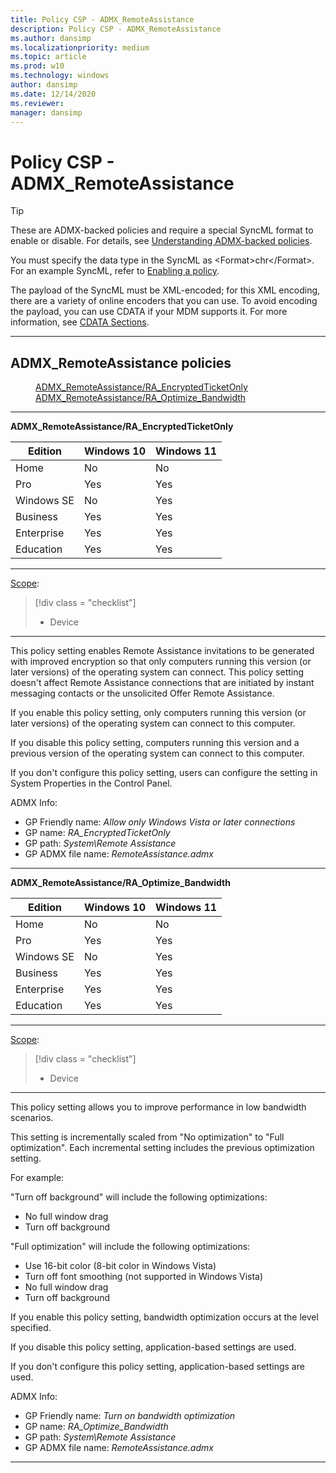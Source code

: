 ```yaml
---
title: Policy CSP - ADMX_RemoteAssistance
description: Policy CSP - ADMX_RemoteAssistance
ms.author: dansimp
ms.localizationpriority: medium
ms.topic: article
ms.prod: w10
ms.technology: windows
author: dansimp
ms.date: 12/14/2020
ms.reviewer: 
manager: dansimp
---
```


# Policy CSP - ADMX_RemoteAssistance
>[!TIP]
> These are ADMX-backed policies and require a special SyncML format to enable or disable. For details, see [Understanding ADMX-backed policies](./understanding-admx-backed-policies.md).
> 
> You must specify the data type in the SyncML as &lt;Format&gt;chr&lt;/Format&gt;. For an example SyncML, refer to [Enabling a policy](./understanding-admx-backed-policies.md#enabling-a-policy).
> 
> The payload of the SyncML must be XML-encoded; for this XML encoding, there are a variety of online encoders that you can use. To avoid encoding the payload, you can use CDATA if your MDM supports it. For more information, see [CDATA Sections](http://www.w3.org/TR/REC-xml/#sec-cdata-sect).

<hr/>

<!--Policies-->
## ADMX_RemoteAssistance policies  

<dl>
  <dd>
    <a href="#admx-remoteassistance-ra-encryptedticketonly">ADMX_RemoteAssistance/RA_EncryptedTicketOnly</a>
  </dd>
  <dd>
    <a href="#admx-remoteassistance-ra-optimize-bandwidth">ADMX_RemoteAssistance/RA_Optimize_Bandwidth</a>
  </dd>
</dl>


<hr/>

<!--Policy-->
<a href="" id="admx-remoteassistance-ra-encryptedticketonly"></a>**ADMX_RemoteAssistance/RA_EncryptedTicketOnly**  

<!--SupportedSKUs-->

|Edition|Windows 10|Windows 11|
|--- |--- |--- |
|Home|No|No|
|Pro|Yes|Yes|
|Windows SE|No|Yes|
|Business|Yes|Yes|
|Enterprise|Yes|Yes|
|Education|Yes|Yes|

<!--/SupportedSKUs-->
<hr/>

<!--Scope-->
[Scope](./policy-configuration-service-provider.md#policy-scope):

> [!div class = "checklist"]
> * Device

<hr/>

<!--/Scope-->
<!--Description-->
This policy setting enables Remote Assistance invitations to be generated with improved encryption so that only computers running this version (or later versions) of the operating system can connect. This policy setting doesn't affect Remote Assistance connections that are initiated by instant messaging contacts or the unsolicited Offer Remote Assistance.

If you enable this policy setting, only computers running this version (or later versions) of the operating system can connect to this computer.

If you disable this policy setting, computers running this version and a previous version of the operating system can connect to this computer.

If you don't configure this policy setting, users can configure the setting in System Properties in the Control Panel.

<!--/Description-->


<!--ADMXBacked-->
ADMX Info:  
-   GP Friendly name: *Allow only Windows Vista or later connections*
-   GP name: *RA_EncryptedTicketOnly*
-   GP path: *System\Remote Assistance*
-   GP ADMX file name: *RemoteAssistance.admx*

<!--/ADMXBacked-->
<!--/Policy-->
<hr/>

<!--Policy-->
<a href="" id="admx-remoteassistance-ra-optimize-bandwidth"></a>**ADMX_RemoteAssistance/RA_Optimize_Bandwidth**  

<!--SupportedSKUs-->

|Edition|Windows 10|Windows 11|
|--- |--- |--- |
|Home|No|No|
|Pro|Yes|Yes|
|Windows SE|No|Yes|
|Business|Yes|Yes|
|Enterprise|Yes|Yes|
|Education|Yes|Yes|

<!--/SupportedSKUs-->
<hr/>

<!--Scope-->
[Scope](./policy-configuration-service-provider.md#policy-scope):

> [!div class = "checklist"]
> * Device

<hr/>

<!--/Scope-->
<!--Description-->
This policy setting allows you to improve performance in low bandwidth scenarios.

This setting is incrementally scaled from "No optimization" to "Full optimization".  Each incremental setting includes the previous optimization setting.

For example:

"Turn off background" will include the following optimizations:

- No full window drag
- Turn off background

"Full optimization" will include the following optimizations:

- Use 16-bit color (8-bit color in Windows Vista)
- Turn off font smoothing (not supported in Windows Vista)
- No full window drag
- Turn off background

If you enable this policy setting, bandwidth optimization occurs at the level specified.

If you disable this policy setting, application-based settings are used.

If you don't configure this policy setting, application-based settings are used.

<!--/Description-->


<!--ADMXBacked-->
ADMX Info:  
-   GP Friendly name: *Turn on bandwidth optimization*
-   GP name: *RA_Optimize_Bandwidth*
-   GP path: *System\Remote Assistance*
-   GP ADMX file name: *RemoteAssistance.admx*

<!--/ADMXBacked-->
<!--/Policy-->
<hr/>


<!--/Policies-->